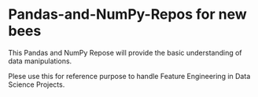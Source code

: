 # Pandas-and-NumPy-Repos for new bees
This Pandas and NumPy Repose will provide the basic understanding of data manipulations.

Plese use this for reference purpose to handle Feature Engineering in Data Science Projects.
